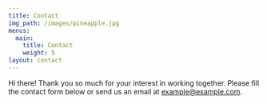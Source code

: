 ```yaml
---
title: Contact
img_path: /images/pineapple.jpg
menus:
  main:
    title: Contact
    weight: 5
layout: contact
---
```


Hi there! Thank you so much for your interest in working together. Please fill the contact form below or send us an email at [example@example.com](mailto:example@example.com).
